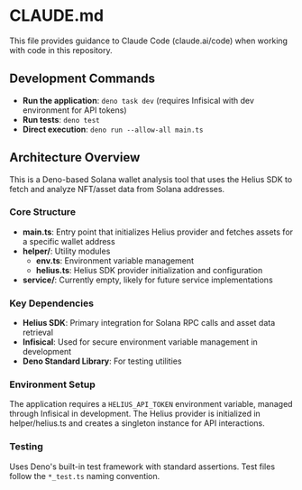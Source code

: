 # CLAUDE.md

This file provides guidance to Claude Code (claude.ai/code) when working with code in this repository.

## Development Commands

- **Run the application**: `deno task dev` (requires Infisical with dev environment for API tokens)
- **Run tests**: `deno test`
- **Direct execution**: `deno run --allow-all main.ts`

## Architecture Overview

This is a Deno-based Solana wallet analysis tool that uses the Helius SDK to fetch and analyze NFT/asset data from Solana addresses.

### Core Structure

- **main.ts**: Entry point that initializes Helius provider and fetches assets for a specific wallet address
- **helper/**: Utility modules
  - **env.ts**: Environment variable management
  - **helius.ts**: Helius SDK provider initialization and configuration
- **service/**: Currently empty, likely for future service implementations

### Key Dependencies

- **Helius SDK**: Primary integration for Solana RPC calls and asset data retrieval
- **Infisical**: Used for secure environment variable management in development
- **Deno Standard Library**: For testing utilities

### Environment Setup

The application requires a `HELIUS_API_TOKEN` environment variable, managed through Infisical in development. The Helius provider is initialized in helper/helius.ts and creates a singleton instance for API interactions.

### Testing

Uses Deno's built-in test framework with standard assertions. Test files follow the `*_test.ts` naming convention.